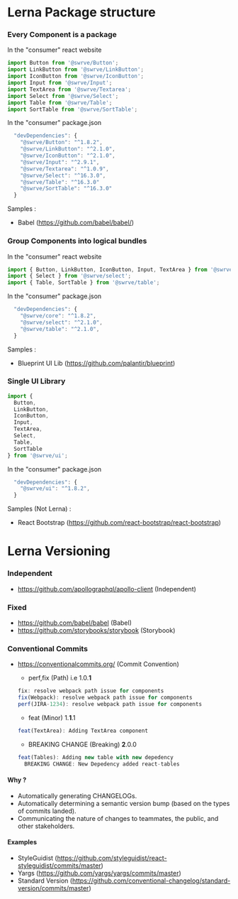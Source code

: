 # Lerna Package structure

### Every Component is a package

In the "consumer" react website

```javascript
import Button from '@swrve/Button';
import LinkButton from '@swrve/LinkButton';
import IconButton from '@swrve/IconButton';
import Input from '@swrve/Input';
import TextArea from '@swrve/Textarea';
import Select from '@swrve/Select';
import Table from '@swrve/Table';
import SortTable from '@swrve/SortTable';
```

In the "consumer" package.json

```javascript
  "devDependencies": {
    "@swrve/Button": "^1.8.2",
    "@swrve/LinkButton": "^2.1.0",
    "@swrve/IconButton": "^2.1.0",
    "@swrve/Input": "^2.9.1",
    "@swrve/Textarea": "^1.0.9",
    "@swrve/Select": "^16.3.0",
    "@swrve/Table": "^16.3.0"
    "@swrve/SortTable": "^16.3.0"
  }
```

Samples :

* Babel (https://github.com/babel/babel/)

### Group Components into logical bundles

In the "consumer" react website

```javascript
import { Button, LinkButton, IconButton, Input, TextArea } from '@swrve/core';
import { Select } from '@swrve/select';
import { Table, SortTable } from '@swrve/table';
```

In the "consumer" package.json

```javascript
  "devDependencies": {
    "@swrve/core": "^1.8.2",
    "@swrve/select": "^2.1.0",
    "@swrve/table": "^2.1.0",
  }
```

Samples :

* Blueprint UI Lib (https://github.com/palantir/blueprint)

### Single UI Library

```javascript
import {
  Button,
  LinkButton,
  IconButton,
  Input,
  TextArea,
  Select,
  Table,
  SortTable
} from '@swrve/ui';
```

In the "consumer" package.json

```javascript
  "devDependencies": {
    "@swrve/ui": "^1.8.2",
  }
```

Samples (Not Lerna) :

* React Bootstrap (https://github.com/react-bootstrap/react-bootstrap)

# Lerna Versioning

### Independent

* https://github.com/apollographql/apollo-client (Independent)

### Fixed

* https://github.com/babel/babel (Babel)
* https://github.com/storybooks/storybook (Storybook)

### Conventional Commits

* https://conventionalcommits.org/ (Commit Convention)

  * perf,fix (Path) i.e 1.0.**1**

  ```javascript
  fix: resolve webpack path issue for components
  fix(Webpack): resolve webpack path issue for components
  perf(JIRA-1234): resolve webpack path issue for components
  ```

  * feat (Minor) 1.**1**.1

  ```javascript
  feat(TextArea): Adding TextArea component
  ```

  * BREAKING CHANGE (Breaking) **2**.0.0

  ```javascript
  feat(Tables): Adding new table with new depedency
    BREAKING CHANGE: New Depedency added react-tables
  ```

#### Why ?

* Automatically generating CHANGELOGs.
* Automatically determining a semantic version bump (based on the types of commits landed).
* Communicating the nature of changes to teammates, the public, and other stakeholders.

#### Examples

* StyleGuidist (https://github.com/styleguidist/react-styleguidist/commits/master)
* Yargs (https://github.com/yargs/yargs/commits/master)
* Standard Version (https://github.com/conventional-changelog/standard-version/commits/master)
